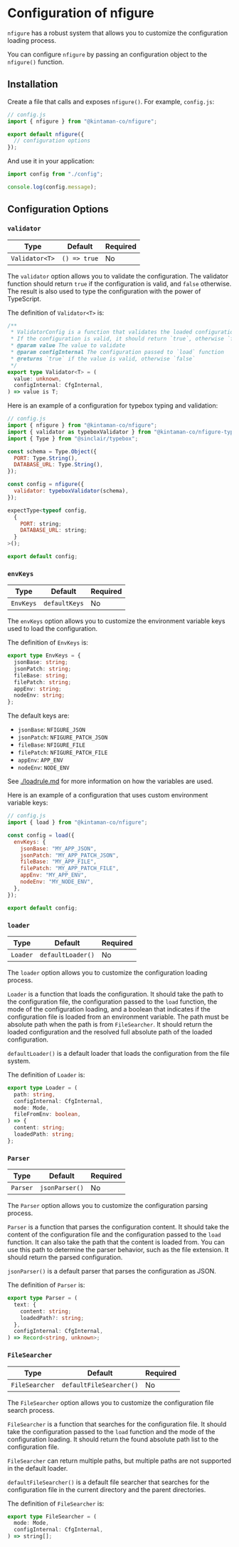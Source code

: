 # Configuration of nfigure

`nfigure` has a robust system that allows you to customize the configuration loading process.

You can configure `nfigure` by passing an configuration object to the `nfigure()` function.

## Installation

Create a file that calls and exposes `nfigure()`. For example, `config.js`:

```js
// config.js
import { nfigure } from "@kintaman-co/nfigure";

export default nfigure({
  // configuration options
});
```

And use it in your application:

```js
import config from "./config";

console.log(config.message);
```

## Configuration Options

### `validator`

| Type           | Default      | Required |
| -------------- | ------------ | -------- |
| `Validator<T>` | `() => true` | No       |

The `validator` option allows you to validate the configuration. The validator function should return `true` if the configuration is valid, and `false` otherwise. The result is also used to type the configuration with the power of TypeScript.

The definition of `Validator<T>` is:

```ts
/**
 * ValidatorConfig is a function that validates the loaded configuration.
 * If the configuration is valid, it should return `true`, otherwise `false`.
 * @param value The value to validate
 * @param configInternal The configuration passed to `load` function
 * @returns `true` if the value is valid, otherwise `false`
 */
export type Validator<T> = (
  value: unknown,
  configInternal: CfgInternal,
) => value is T;
```

Here is an example of a configuration for typebox typing and validation:

```js
// config.js
import { nfigure } from "@kintaman-co/nfigure";
import { validator as typeboxValidator } from "@kintaman-co/nfigure-typebox";
import { Type } from "@sinclair/typebox";

const schema = Type.Object({
  PORT: Type.String(),
  DATABASE_URL: Type.String(),
});

const config = nfigure({
  validator: typeboxValidator(schema),
});

expectType<typeof config,
  {
    PORT: string;
    DATABASE_URL: string;
  }
>();

export default config;
```

### `envKeys`

| Type      | Default       | Required |
| --------- | ------------- | -------- |
| `EnvKeys` | `defaultKeys` | No       |

The `envKeys` option allows you to customize the environment variable keys used to load the configuration.

The definition of `EnvKeys` is:

```ts
export type EnvKeys = {
  jsonBase: string;
  jsonPatch: string;
  fileBase: string;
  filePatch: string;
  appEnv: string;
  nodeEnv: string;
};
```

The default keys are:

- `jsonBase`: `NFIGURE_JSON`
- `jsonPatch`: `NFIGURE_PATCH_JSON`
- `fileBase`: `NFIGURE_FILE`
- `filePatch`: `NFIGURE_PATCH_FILE`
- `appEnv`: `APP_ENV`
- `nodeEnv`: `NODE_ENV`

See [./loadrule.md](./loadrule.md) for more information on how the variables are used.

Here is an example of a configuration that uses custom environment variable keys:

```js
// config.js
import { load } from "@kintaman-co/nfigure";

const config = load({
  envKeys: {
    jsonBase: "MY_APP_JSON",
    jsonPatch: "MY_APP_PATCH_JSON",
    fileBase: "MY_APP_FILE",
    filePatch: "MY_APP_PATCH_FILE",
    appEnv: "MY_APP_ENV",
    nodeEnv: "MY_NODE_ENV",
  },
});

export default config;
```

### `loader`

| Type     | Default           | Required |
| -------- | ----------------- | -------- |
| `Loader` | `defaultLoader()` | No       |

The `loader` option allows you to customize the configuration loading process.

`Loader` is a function that loads the configuration.
It should take the path to the configuration file, the configuration passed to the `load` function, the mode of the configuration loading, and a boolean that indicates if the configuration file is loaded from an environment variable.
The path must be absolute path when the path is from `FileSearcher`.
It should return the loaded configuration and the resolved full absolute path of the loaded configuration.

`defaultLoader()` is a default loader that loads the configuration from the file system.

The definition of `Loader` is:

```ts
export type Loader = (
  path: string,
  configInternal: CfgInternal,
  mode: Mode,
  fileFromEnv: boolean,
) => {
  content: string;
  loadedPath: string;
};
```

### `Parser`

| Type     | Default        | Required |
| -------- | -------------- | -------- |
| `Parser` | `jsonParser()` | No       |

The `Parser` option allows you to customize the configuration parsing process.

`Parser` is a function that parses the configuration content.
It should take the content of the configuration file and the configuration passed to the `load` function.
It can also take the path that the content is loaded from. You can use this path to determine the parser behavior, such as the file extension.
It should return the parsed configuration.

`jsonParser()` is a default parser that parses the configuration as JSON.

The definition of `Parser` is:

```ts
export type Parser = (
  text: {
    content: string;
    loadedPath?: string;
  },
  configInternal: CfgInternal,
) => Record<string, unknown>;
```

### `FileSearcher`

| Type           | Default                 | Required |
| -------------- | ----------------------- | -------- |
| `FileSearcher` | `defaultFileSearcher()` | No       |

The `FileSearcher` option allows you to customize the configuration file search process.

`FileSearcher` is a function that searches for the configuration file.
It should take the configuration passed to the `load` function and the mode of the configuration loading.
It should return the found absolute path list to the configuration file.

`FileSearcher` can return multiple paths, but multiple paths are not supported in the default loader.

`defaultFileSearcher()` is a default file searcher that searches for the configuration file in the current directory and the parent directories.

The definition of `FileSearcher` is:

```ts
export type FileSearcher = (
  mode: Mode,
  configInternal: CfgInternal,
) => string[];
```
